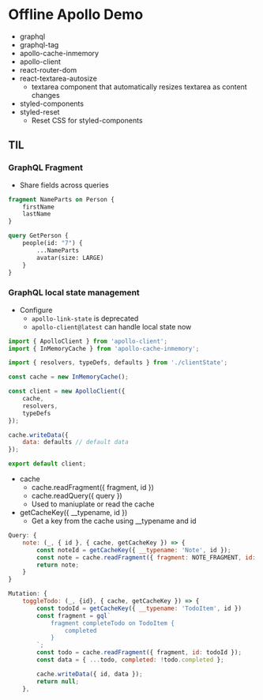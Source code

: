 # Offline Apollo Demo

-   graphql
-   graphql-tag
-   apollo-cache-inmemory
-   apollo-client
-   react-router-dom
-   react-textarea-autosize
    -   textarea component that automatically resizes textarea as content changes
-   styled-components
-   styled-reset
    -   Reset CSS for styled-components

## TIL

### GraphQL Fragment

-   Share fields across queries

```graphql
fragment NameParts on Person {
    firstName
    lastName
}

query GetPerson {
    people(id: "7") {
        ...NameParts
        avatar(size: LARGE)
    }
}
```

### GraphQL local state management

-   Configure
    -   `apollo-link-state` is deprecated
    -   `apollo-client@latest` can handle local state now

```JavaScript
import { ApolloClient } from 'apollo-client';
import { InMemoryCache } from 'apollo-cache-inmemory';

import { resolvers, typeDefs, defaults } from './clientState';

const cache = new InMemoryCache();

const client = new ApolloClient({
    cache,
    resolvers,
    typeDefs
});

cache.writeData({
    data: defaults // default data
});

export default client;
```

-   cache
    -   cache.readFragment({ fragment, id })
    -   cache.readQuery({ query })
    -   Used to maniuplate or read the cache
-   getCacheKey({ \_\_typename, id })
    -   Get a key from the cache using \_\_typename and id

```JavaScript
Query: {
    note: (_, { id }, { cache, getCacheKey }) => {
        const noteId = getCacheKey({ __typename: 'Note', id });
        const note = cache.readFragment({ fragment: NOTE_FRAGMENT, id: noteId });
        return note;
    }
}
```

```JavaScript
Mutation: {
    toggleTodo: (_, {id}, { cache, getCacheKey }) => {
        const todoId = getCacheKey({ __typename: 'TodoItem', id })
        const fragment = gql`
            fragment completeTodo on TodoItem {
                completed
            }
        `;
        const todo = cache.readFragment({ fragment, id: todoId });
        const data = { ...todo, completed: !todo.completed };

        cache.writeData({ id, data });
        return null;
    },
```
